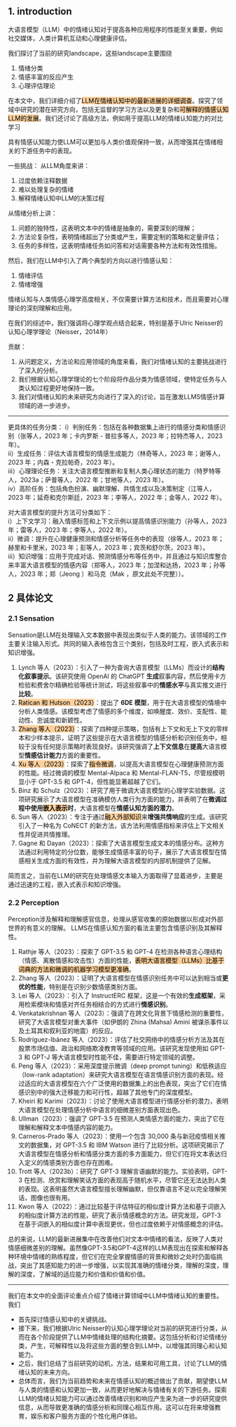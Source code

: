 ## 1. introduction
大语言模型（LLM）中的情绪认知对于提高各种应用程序的性能至关重要，例如社交媒体，人类计算机互动和心理健康评估。

我们探讨了当前的研究landscape，这些landscape主要围绕
1. 情绪分类
2. 情感丰富的反应产生
3. 心理评估理论

在本文中，我们详细介绍了<mark style="background: #FFB86CA6;">LLM在情绪认知中的最新进展的详细调查</mark>。探究了领域中研究的潜在研究方向，包括无监督的学习方法以及更复杂和<mark style="background: #FFB86CA6;">可解释的情感认知LLM的发展</mark>。我们还讨论了高级方法，例如用于提高LLM的情绪认知能力的对比学习

具有情感认知能力使LLM可以更加与人类价值观保持一致，从而增强其在情绪相关的下游任务中的表现。

一些挑战：
从LLM角度来讲：
1. 过度依赖注释数据
2. 难以处理复杂的情绪
3. 解释情绪认知中LLM的决策过程

从情绪分析上讲：
1. 问题的独特性，这表明文本中的情绪是抽象的，需要深刻的理解； 
2. 方法论复杂性，表明情绪超出了分类或产生，需要定制的策略和定量评估；
3. 任务的多样性，这表明情绪任务如问答和对话需要各种方法和有效性措施。

然后，我们在LLM中引入了两个典型的方向以进行情感认知：
1. 情绪评估
2. 情绪增强

情绪认知与人类情感心理学高度相关，不仅需要计算方法和技术，而且需要对心理理论的深刻理解和应用。

在我们的综述中，我们强调将心理学观点结合起来，特别是基于Ulric Neisser的认知心理学理论（Neisser，2014年）

贡献：
1. 从问题定义，方法论和应用领域的角度来看，我们对情绪认知的主要挑战进行了深入的分析。
2. 我们根据认知心理学理论的七个阶段将作品分类为情感领域，使特定任务与人类认知过程更好地保持一致。
3. 我们对情绪认知的未来研究方向进行了深入的讨论，旨在激发LLMS情感计算领域的进一步进步。

---
更具体的任务分类：
i）判别任务：包括在各种数据集上进行的情感分类和情感识别（张等人，2023 年；卡内罗斯 - 普拉多等人，2023 年；拉特杰等人，2023 年）。  
ii）生成任务：评估大语言模型的情感生成能力（林奇等人，2023 年；谢等人，2023 年；内森・克拉帕奇，2023 年）。  
iii）心理理论任务：关注大语言模型推断和复制人类心理状态的能力（特罗特等人，2023a；萨普等人，2022 年；甘地等人，2023 年）。  
iv）高阶任务：包括角色扮演、幽默理解、共情生成以及决策制定（江等人，2023 年；延奇和克尔斯廷，2023 年；李等人，2022 年；金等人，2022 年）。

对大语言模型的提升方法可分类如下：  
i）上下文学习：融入情感标签和上下文示例以提高情感识别能力（孙等人，2023 年；雷等人，2023 年；李等人，2022 年）。  
ii）微调：提升在心理健康预测和情感分析等任务中的表现（徐等人，2023 年；赫里和卡里米，2023 年；彭等人，2023 年；宾茨和舒尔茨，2023 年）。  
iii）知识增强：应用于完成对话、预测情感分布等任务中，并且通过与知识库整合来丰富大语言模型的情感内容（郑等人，2023 年；加涅和达扬，2023 年；孙等人，2023 年；郑（Jeong ）和马克（Mak ，原文此处不完整））。

## 2 具体论文
### 2.1 Sensation

Sensation是LLM在处理输入文本数据中表现出类似于人类的能力。该领域的工作主要关注输入形式。共同的输入表格包含三个类别，包括及时工程，嵌入式表示和知识增强。

1. Lynch 等人（2023）：引入了一种为查询大语言模型（LLMs）而设计的**结构化叙事提示**。该研究使用 OpenAI 的 ChatGPT **生成**叙事内容，然后使用卡方检验和费舍尔精确检验等统计测试，将这些叙事中的**情感水平**与真实推文进行**比较**。
2. <mark style="background: #FFB86CA6;">Ratican 和 Hutson（2023）</mark>：提出了 **6DE 模型**，用于在大语言模型的情境中分析人类情感。该模型考虑了情感的多个维度，如唤醒度、效价、支配性、能动性、忠诚度和新颖性。
3. <mark style="background: #FFB86CA6;">Zhang 等人（2023）</mark>：探索了四种提示策略，包括有上下文和无上下文的零样本和少样本提示，证明了这些提示在大语言模型的情感分析和识别任务中，相较于没有任何提示策略时表现良好。该研究强调了**上下文信息**在**提高**大语言模型**情感估计能力**方面的重要性。
4. <mark style="background: #FFB86CA6;">Xu 等人（2023）</mark>：探索了<mark style="background: #FFB86CA6;">指令微调</mark>，以提高大语言模型在心理健康预测方面的性能。经过微调的模型 Mental-Alpaca 和 Mental-FLAN-T5，尽管规模明显小于 GPT-3.5 和 GPT-4，但性能显著超越了它们。
5. Binz 和 Schulz（2023）：研究了用于微调大语言模型的心理学实验数据。这项研究展示了大语言模型在准确模仿人类行为方面的能力，并表明了在**微调过程中使用<mark style="background: #FFB86CA6;">嵌入表示</mark>时**，大语言模型在**情感认知方面的潜力**。
6. Sun 等人（2023）：专注于通过<mark style="background: #FFB86CA6;">融入外部知识</mark>来**增强共情响应**的生成。该研究引入了一种名为 CoNECT 的新方法，该方法利用情感指标来评估上下文相关性并促进共情推理。
7. Gagne 和 Dayan（2023）：探索了大语言模型生成文本的情感分布。这种方法通过利用特定的分位数，能够生成情感丰富的句子，展示了大语言模型在情感相关生成方面的有效性，并为理解大语言模型的内部机制提供了见解。

简而言之，当前在LLM的研究在处理情感文本输入方面取得了显着进步，主要是通过迅速的工程，嵌入式表示和知识增强。

### 2.2 Perception

Perception涉及解释和理解感官信息，处理从感官收集的原始数据以形成对外部世界的有意义的理解。 LLMS在情感认知方面的看法主要包含情感识别及其解释性。

1. Rathje 等人（2023）：探索了 GPT-3.5 和 GPT-4 在检测各种语言心理结构（情感、离散情感和攻击性）方面的性能，<mark style="background: #FFB86CA6;">表明大语言模型（LLMs）比基于词典的方法和微调的机器学习模型更准确</mark>。
2. Zhang 等人（2023）：证明了大语言模型在情感识别任务中可以达到相当或**更优的性能**，特别是在识别少数情感类别方面。
3. Lei 等人（2023）：引入了 InstructERC 框架，这是一个有效的**生成框架**，采用检索模块和情感对齐任务相结合的方式进行**情感识别**。
4. Venkatakrishnan 等人（2023）：强调了在跨文化背景下情感检测的重要性，研究了大语言模型对重大事件（如伊朗的 Zhina (Mahsa) Amini 被谋杀事件以及土耳其和叙利亚的地震）的反应。
5. Rodríguez-Ibánez 等人（2023）：评估了社交网络中的情感分析方法及其在股票市场估值、政治和网络欺凌教育等领域的应用。该研究发现使用如 GPT-3 和 GPT-J 等大语言模型时性能不佳，需要进行特定领域的调整。
6. Peng 等人（2023）：采用深度提示微调（deep prompt tuning）和低秩适应（low-rank adaptation）来研究大语言模型在语言情感识别方面的表现。经过适应的大语言模型在六个广泛使用的数据集上的出色表现，突出了它们在情感识别中的强大迁移能力和可行性，超越了其他专门的深度模型。
7. Kheiri 和 Karimi（2023）：讨论了使用大语言模型进行情感分析的潜力，表明大语言模型在处理情感分析中语言的细微差别方面表现出色。
8. Ullman（2023）：强调了 GPT-3.5 在预测人类情感方面的能力，突出了它在理解和解释文本中情感内容的能力。
9. Carneros-Prado 等人（2023）：使用一个包含 30,000 条与新冠疫情相关推文的数据集，对 GPT-3.5 和 IBM Watson 进行了比较分析。这项研究揭示了大语言模型在情感分析和情感分类方面的多方面能力，但它们在将文本表达归入定义的情感类别方面也存在困难。
10. Trott 等人（2023b）：研究了 GPT-3 理解言语幽默的能力。实验表明，GPT-3 在检测、欣赏和理解笑话方面的表现高于随机水平，尽管它还无法达到人类的表现。这表明虽然大语言模型擅长理解幽默，但仅靠语言不足以完全理解笑话，图像也很有用。
11. Kwon 等人（2022）：通过比较基于评估特征的相似度计算方法和基于词嵌入的相似度计算方法的性能，研究了表示情感概念的方法。研究发现，GPT-3 在基于词嵌入的相似度计算中表现更优，但也过度依赖于对情感概念的评估。

总的来说，LLM的最新进展集中在改善他们对文本中情绪的看法，反映了人类对情感细微差别的理解。虽然像GPT-3.5和GPT-4这样的LLM表现出在探索和解释各种环境中情绪的熟练程度，但它们在完全掌握情感的背景和微妙之处时仍面临挑战，突出了其感知能力的进一步增强，以实现其准确的情绪分类，理解的深度，理解的深度，了解域的适应能力和价值和价值和价值。

---

我们在本文中的全面评论重点介绍了情绪计算领域中LLM中情绪认知的重要性。我们
- 首先探讨情感认知中的关键挑战。
- 接下来，我们根据Ulric Neisser的认知心理学理论对当前的研究进行分类，从而在各个阶段提供了LLM中情绪处理的结构化摘要。这包括分析和讨论情绪分类，产生，可解释性以及将这些方面的整合到LLM中，以增强其同理心和认知能力。
- 之后，我们总结了当前研究的动机，方法，结果和可用工具，讨论了LLM的情绪认知的未来方向。
- 总体而言，我们为当前趋势和未来在情感认知的概述做出了贡献，期望使LLM与人类的情感和认知更加一致，从而更好地解决与情绪有关的下游任务。探索LLM的情绪认知能力可以通过改善情绪识别和响应产生来为进一步的研究提供信息，从而导致更准确的情感分析和同理心相互作用。这可以在将来增强教育，娱乐和客户服务方面的个性化用户体验。